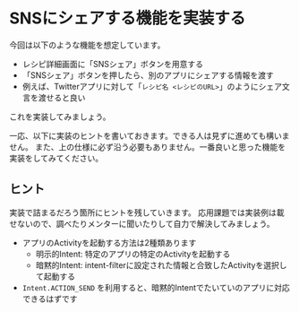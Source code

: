 # SNSにシェアする機能を実装する

今回は以下のような機能を想定しています。

- レシピ詳細画面に「SNSシェア」ボタンを用意する
- 「SNSシェア」ボタンを押したら、別のアプリにシェアする情報を渡す
- 例えば、Twitterアプリに対して「`レシピ名 <レシピのURL>`」のようにシェア文言を渡せると良い

これを実装してみましょう。

一応、以下に実装のヒントを書いておきます。できる人は見ずに進めても構いません。
また、上の仕様に必ず沿う必要もありません。一番良いと思った機能を実装をしてみてください。

## ヒント

実装で詰まるだろう箇所にヒントを残していきます。
応用課題では実装例は載せないので、調べたりメンターに聞いたりして自力で解決してみましょう。

- アプリのActivityを起動する方法は2種類あります
  - 明示的Intent: 特定のアプリの特定のActivityを起動する
  - 暗黙的Intent: intent-filterに設定された情報と合致したActivityを選択して起動する
- `Intent.ACTION_SEND` を利用すると、暗黙的Intentでたいていのアプリに対応できるはずです
